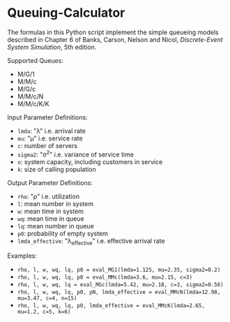 # Queuing-Calculator
The formulas in this Python script implement the simple queueing models described
in Chapter 6 of Banks, Carson, Nelson and Nicol, *Discrete-Event System 
Simulation*, 5th edition.

Supported Queues:
* M/G/1
* M/M/c
* M/G/c
* M/M/c/N
* M/M/c/K/K

Input Parameter Definitions:
 * `lmda`: "λ" i.e. arrival rate
 * `mu`: "μ" i.e. service rate
 * `c`: number of servers
 * `sigma2`: "σ<sup>2</sup>" i.e. variance of service time
 * `n`: system capacity, including customers in service
 * `k`: size of calling population

Output Parameter Definitions:
* `rho`: "ρ" i.e. utilization
* `l`: mean number in system
* `w`: mean time in system
* `wq`: mean time in queue
* `lq`: mean number in queue
* `p0`: probability of empty system
* `lmda_effective`: "λ<sub>effective</sub>" i.e. effective arrival rate

Examples:
 * `rho, l, w, wq, lq, p0 = eval_MG1(lmda=1.125, mu=2.35, sigma2=0.2)`
 * `rho, l, w, wq, lq, p0 = eval_MMc(lmda=3.6, mu=2.15, c=3)`
 * `rho, l, w, wq, lq = eval_MGc(lmda=5.42, mu=2.18, c=3, sigma2=0.56)`
 * `rho, l, w, wq, lq, p0, pN, lmda_effective = eval_MMcN(lmda=12.98, mu=3.47, c=4, n=15)`
 * `rho, l, w, wq, lq, p0, lmda_effective = eval_MMcK(lmda=2.65, mu=1.2, c=5, k=6)`


